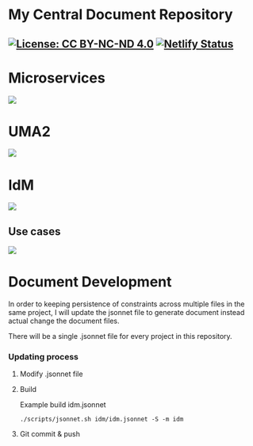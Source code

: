 # My Central Document Repository

[![License: CC BY-NC-ND 4.0](https://img.shields.io/badge/License-CC%20BY--NC--ND%204.0-lightgrey.svg)](https://creativecommons.org/licenses/by-nc-nd/4.0/)
[![Netlify Status](https://api.netlify.com/api/v1/badges/acaf92bf-c37e-453f-b059-24d0f8e3c18f/deploy-status)](https://app.netlify.com/sites/nlmn-docs/deploys)
---

# Microservices
![](http://www.plantuml.com/plantuml/proxy?fmt=svg&src=https://gitlab.com/nghinhut/docs/raw/master/plantuml/MSA/msa.puml)

# UMA2
![](http://www.plantuml.com/plantuml/proxy?fmt=svg&src=https://gitlab.com/nghinhut/docs/raw/master/plantuml/UMA2/uma2-grant.puml)

# IdM
![](http://www.plantuml.com/plantuml/proxy?fmt=svg&src=https://gitlab.com/nghinhut/docs/raw/master/plantuml/IdM/idm.puml)

## Use cases
![](http://www.plantuml.com/plantuml/proxy?fmt=svg&src=https://gitlab.com/nghinhut/docs/raw/master/plantuml/IdM/use-case.puml)

<!-- Image Links -->
[www.plantuml.com]: http://www.plantuml.com/plantuml/proxy?src=
[plantuml.nghinhut.dev]: https://plantuml.nghinhut.dev/proxy?src=

# Document Development

In order to keeping persistence of constraints across multiple files in the same project,
I will update the jsonnet file to generate document instead actual change the document files.

There will be a single .jsonnet file for every project in this repository.

### Updating process
1. Modify .jsonnet file
2. Build

    Example build idm.jsonnet
    ```
    ./scripts/jsonnet.sh idm/idm.jsonnet -S -m idm
    ```
3. Git commit & push


